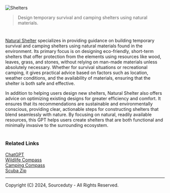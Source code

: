 ![Shelters](https://github.com/user-attachments/assets/4e513a1e-4aa5-4a9d-beb0-9f91881c5417)

> Design temporary survival and camping shelters using natural materials.
#

[Natural Shelter](https://chatgpt.com/g/g-BPDvb1IdK-natural-shelter) specializes in providing guidance on building temporary survival and camping shelters using natural materials found in the environment. Its primary focus is on designing eco-friendly, short-term shelters that offer protection from the elements using resources like wood, leaves, grass, and stones, without relying on man-made materials unless absolutely necessary. Whether for survival situations or recreational camping, it gives practical advice based on factors such as location, weather conditions, and the availability of materials, ensuring that the shelter is both safe and effective.

In addition to helping users design new shelters, Natural Shelter also offers advice on optimizing existing designs for greater efficiency and comfort. It ensures that its recommendations are sustainable and environmentally conscious, providing clear, actionable steps for constructing shelters that blend seamlessly with nature. By focusing on natural, readily available resources, this GPT helps users create shelters that are both functional and minimally invasive to the surrounding ecosystem.

#
### Related Links

[ChatGPT](https://github.com/sourceduty/ChatGPT)
<br>
[Wildlife Compass](https://github.com/sourceduty/Wildlife_Compass)
<br>
[Camping Compass](https://github.com/sourceduty/Camping_Compass)
<br>
[Scuba Zip](https://github.com/sourceduty/Scuba_Zip)

***
Copyright (C) 2024, Sourceduty - All Rights Reserved.
